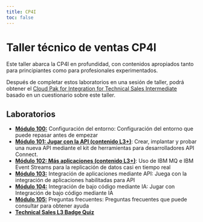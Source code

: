 ```yaml
---
title: CP4I
toc: false
---
```


# Taller técnico de ventas CP4I

Este taller abarca la CP4I en profundidad, con contenidos apropiados tanto para principiantes como para profesionales experimentados.

Después de completar estos laboratorios en una sesión de taller, podrá obtener el [Cloud Pak for Integration for Technical Sales Intermediate](https://www.credly.com/org/ibm/badge/instana-by-ibm-technical-sales-intermediate) basado en un cuestionario sobre este taller.

## Laboratorios

- **[Módulo 100:](/cp4i/100)** Configuración del entorno: Configuración del entorno que puede repasar antes de empezar
- **[Módulo 101: Jugar con la API (contenido L3+)](/cp4i/101)**: Crear, implantar y probar una nueva API mediante el kit de herramientas para desarrolladores API Connect.
- **[Módulo 102: Más aplicaciones (contenido L3+)](/cp4i/102)**: Uso de IBM MQ e IBM Event Streams para la replicación de datos casi en tiempo real
- **[Módulo 103:](/cp4i/103)** Integración de aplicaciones mediante API: Juega con la integración de aplicaciones habilitadas para API
- **[Módulo 104:](/cp4i/104)** Integración de bajo código mediante IA: Jugar con Integración de bajo código mediante IA
- **[Módulo 105:](/cp4i/105)** Preguntas frecuentes: Preguntas frecuentes que puede consultar para obtener ayuda
- **[Technical Sales L3 Badge Quiz](https://learn.ibm.com/mod/quiz/view.php?id=206800)**
